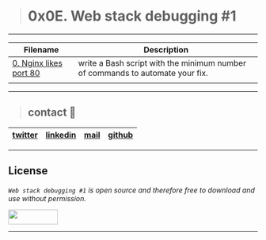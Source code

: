 > # 0x0E. Web stack debugging #1
---
| **Filename** | **Description** |
|---|---|
| [0. Nginx likes port 80](./0-nginx_likes_port_80) | write a Bash script with the minimum number of commands to automate your fix.  |
|   |   |
---
> ## contact 💬

| [twitter](https://twitter.com/RICARDO1470) | [linkedin](https://www.linkedin.com/in/ricardo-alfonso-camayo/) | [mail](1466@holbertonschool.com) | [github](https://github.com/ricardo1470/README/blob/master/README.md) |
|---|---|---|---|

---

## License
*`Web stack debugging #1` is open source and therefore free to download and use without permission.*

<a href="url"><img src="https://www.holbertonschool.com/holberton-logo.png" align="middle" width="100" height="30"></a>

---
